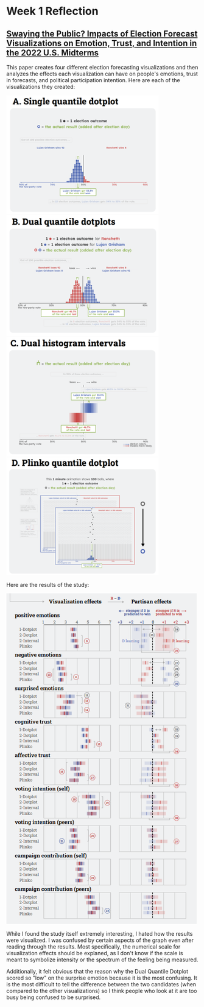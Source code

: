 # Week 1 Reflection

## [Swaying the Public? Impacts of Election Forecast Visualizations on Emotion, Trust, and Intention in the 2022 U.S. Midterms](https://doi.org/10.1109/TVCG.2023.3327356)

This paper creates four different election forecasting visualizations and then analyzes the effects each visualization can have on people's emotions, trust in forecasts, and political participation intention. Here are each of the visualizations they created: 

<img src="https://raw.githubusercontent.com/aria-yan/cs573-reflections/main/week1/A.png" alt="drawing" width="400"/> <img src="https://raw.githubusercontent.com/aria-yan/cs573-reflections/main/week1/B.png" alt="drawing" width="400"/> <img src="https://raw.githubusercontent.com/aria-yan/cs573-reflections/main/week1/C.png" alt="drawing" width="400"/> <img src="https://raw.githubusercontent.com/aria-yan/cs573-reflections/main/week1/D.png" alt="drawing" width="400"/>

Here are the results of the study:

![alt text](https://raw.githubusercontent.com/aria-yan/cs573-reflections/main/week1/Results.png)

While I found the study itself extremely interesting, I hated how the results were visualized. I was confused by certain aspects of the graph even after reading through the results. Most specifically, the numerical scale for visualization effects should be explaned, as I don't know if the scale is meant to symbolize intensity or the spectrum of the feeling being measured. 

Additionally, it felt obvious that the reason why the Dual Quantile Dotplot scored so "low" on the surprise emotion because it is the most confusing. It is the most difficult to tell the difference between the two candidates (when compared to the other visualizations) so I think people who look at it are too busy being confused to be surprised. 